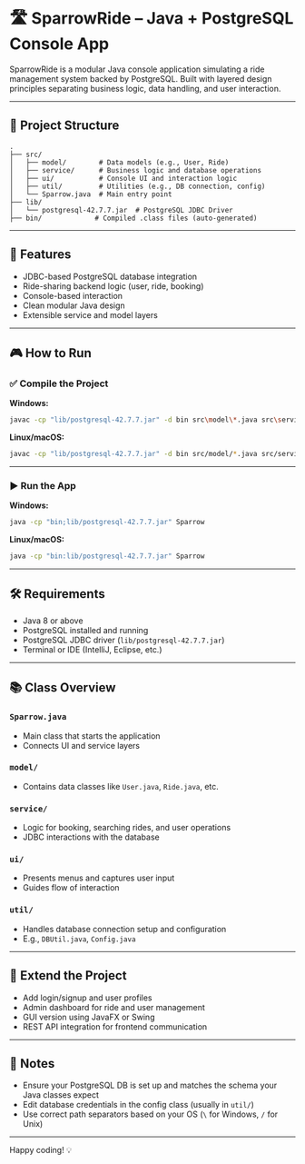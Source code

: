 # 🛣️ SparrowRide – Java + PostgreSQL Console App

SparrowRide is a modular Java console application simulating a ride management system backed by PostgreSQL. Built with layered design principles separating business logic, data handling, and user interaction.

---

## 📁 Project Structure

```
.
├── src/
│   ├── model/        # Data models (e.g., User, Ride)
│   ├── service/      # Business logic and database operations
│   ├── ui/           # Console UI and interaction logic
│   ├── util/         # Utilities (e.g., DB connection, config)
│   └── Sparrow.java  # Main entry point
├── lib/
│   └── postgresql-42.7.7.jar  # PostgreSQL JDBC Driver
├── bin/             # Compiled .class files (auto-generated)
```

---

## 🚀 Features

- JDBC-based PostgreSQL database integration  
- Ride-sharing backend logic (user, ride, booking)  
- Console-based interaction  
- Clean modular Java design  
- Extensible service and model layers

---

## 🎮 How to Run

### ✅ Compile the Project

**Windows:**
```bash
javac -cp "lib/postgresql-42.7.7.jar" -d bin src\model\*.java src\service\*.java src\ui\*.java src\util\*.java src\Sparrow.java
```

**Linux/macOS:**
```bash
javac -cp "lib/postgresql-42.7.7.jar" -d bin src/model/*.java src/service/*.java src/ui/*.java src/util/*.java src/Sparrow.java
```

---

### ▶️ Run the App

**Windows:**
```bash
java -cp "bin;lib/postgresql-42.7.7.jar" Sparrow
```

**Linux/macOS:**
```bash
java -cp "bin:lib/postgresql-42.7.7.jar" Sparrow
```

---

## 🛠️ Requirements

- Java 8 or above  
- PostgreSQL installed and running  
- PostgreSQL JDBC driver (`lib/postgresql-42.7.7.jar`)  
- Terminal or IDE (IntelliJ, Eclipse, etc.)

---

## 📚 Class Overview

### `Sparrow.java`
- Main class that starts the application
- Connects UI and service layers

### `model/`
- Contains data classes like `User.java`, `Ride.java`, etc.

### `service/`
- Logic for booking, searching rides, and user operations
- JDBC interactions with the database

### `ui/`
- Presents menus and captures user input
- Guides flow of interaction

### `util/`
- Handles database connection setup and configuration
- E.g., `DBUtil.java`, `Config.java`

---

## 🧩 Extend the Project

- Add login/signup and user profiles  
- Admin dashboard for ride and user management  
- GUI version using JavaFX or Swing  
- REST API integration for frontend communication

---

## 📌 Notes

- Ensure your PostgreSQL DB is set up and matches the schema your Java classes expect  
- Edit database credentials in the config class (usually in `util/`)  
- Use correct path separators based on your OS (`\` for Windows, `/` for Unix)

---

Happy coding! 💡
